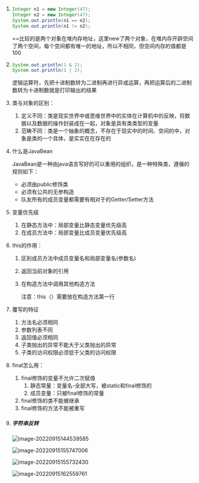 1. ```java
   Integer n1 = new Integer(47);
   Integer n2 = new Integer(47);
   System.out.println(n1 == n2);
   System.out.println(n1 != n2);
   ```

   ==比较的是两个对象在堆内存地址，这里new了两个对象，在堆内存开辟空间了两个空间，每个空间都有唯一的地址，所以不相同，但空间内存的值都是100

   

2. ```java
   System.out.println(1 & 2);
   System.out.println(1 | 2);
   ```

   逻辑运算符，先把十进制数转为二进制再进行异或运算，再把运算后的二进制数转为十进制数就是打印输出的结果

   

3. 类与对象的区别：

   1. 定义不同：类是现实世界中或思维世界中的实体在计算机中的反映，将数据以及数据的操作封装成在一起，对象是具有类类型的变量
   2. 范畴不同：类是一个抽象的概念，不存在于现实中的时间、空间的中，对象是类的一个具体，是实实在在存在的

4. 什么是JavaBean

   ​		JavaBean是一种由java语言写好的可以重用的组织，是一种特殊类，遵循的规则如下：

   - 必须由public修饰类
   - 必须有公共的无参构造
   - 队友所有的成员变量都需要有相对于的Getter/Setter方法

5. 变量优先级

   1. 在静态方法中：局部变量比静态变量优先级高
   2. 在成员方法中：局部变量比成员变量优先级高

6. this的作用：

   1. 区别成员方法中成员变量名和局部变量名(参数名)

   2. 返回当前对象的引用

   3. 在构造方法中调用其他构造方法

      注意：this（）需要放在构造方法第一行

7. 覆写的特征

   1. 方法名必须相同
   2. 参数列表不同
   3. 返回值必须相同
   4. 子类抛出的异常不能大于父类抛出的异常
   5. 子类的访问权限必须低于父类的访问权限

8. final怎么用：

   1. final修饰的变量不允许二次赋值
      1. 静态常量：变量名-全部大写，被static和final修饰的
      2. 成员变量：只被final修饰的常量
   2. final修饰的类不能被继承
   3. final修饰的方法不能被重写

9. ##### **字符串反转**

   ![image-20220915144539585](C:\Users\lixuanhui\AppData\Roaming\Typora\typora-user-images\image-20220915144539585.png)

   

   ![image-20220915155747006](C:\Users\lixuanhui\AppData\Roaming\Typora\typora-user-images\image-20220915155747006.png)

   ![image-20220915155732430](C:\Users\lixuanhui\AppData\Roaming\Typora\typora-user-images\image-20220915155732430.png)

   ![image-20220915162559761](C:\Users\lixuanhui\AppData\Roaming\Typora\typora-user-images\image-20220915162559761.png)







